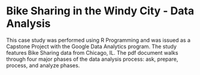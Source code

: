 # Bike Sharing in the Windy City - Data Analysis
This case study was performed using R Programming and was issued as a Capstone Project with the Google Data Analytics program.
The study features Bike Sharing data from Chicago, IL. 
The pdf document walks through four major phases of the data analysis process: ask, prepare, process, and analyze phases.
